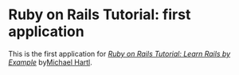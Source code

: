 # Ruby on Rails Tutorial: first application

This is the first application for
[*Ruby on Rails Tutorial: Learn Rails by Example*](http://railstutorial.org/) by[Michael Hartl](http://michaelhartl.com/).

